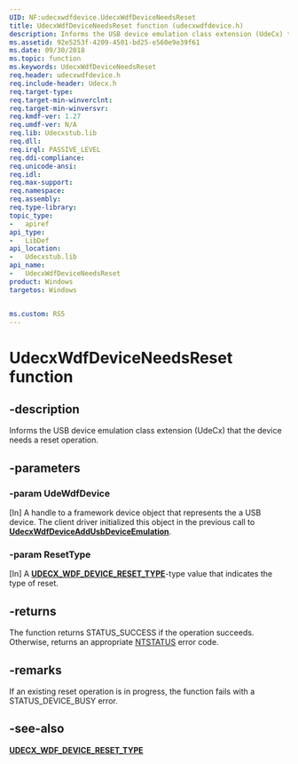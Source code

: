 ```yaml
---
UID: NF:udecxwdfdevice.UdecxWdfDeviceNeedsReset
title: UdecxWdfDeviceNeedsReset function (udecxwdfdevice.h)
description: Informs the USB device emulation class extension (UdeCx) that the device needs a reset operation.
ms.assetid: 92e5253f-4209-4501-bd25-e560e9e39f61
ms.date: 09/30/2018
ms.topic: function
ms.keywords: UdecxWdfDeviceNeedsReset
req.header: udecxwdfdevice.h
req.include-header: Udecx.h
req.target-type:
req.target-min-winverclnt:
req.target-min-winversvr:
req.kmdf-ver: 1.27
req.umdf-ver: N/A
req.lib: Udecxstub.lib
req.dll:
req.irql: PASSIVE_LEVEL
req.ddi-compliance:
req.unicode-ansi:
req.idl:
req.max-support:
req.namespace:
req.assembly:
req.type-library: 
topic_type: 
-	apiref
api_type: 
-	LibDef
api_location: 
-	Udecxstub.lib
api_name: 
-	UdecxWdfDeviceNeedsReset
product: Windows
targetos: Windows


ms.custom: RS5
---
```


# UdecxWdfDeviceNeedsReset function


## -description

Informs the USB device emulation class extension (UdeCx) that the device needs a reset operation.

## -parameters

### -param UdeWdfDevice
[In] A handle to a framework device object that represents the a USB device. The client driver initialized this object in the previous call to [**UdecxWdfDeviceAddUsbDeviceEmulation**](../udecxwdfdevice/nf-udecxwdfdevice-udecxwdfdeviceaddusbdeviceemulation).

### -param ResetType
[In] A [**UDECX_WDF_DEVICE_RESET_TYPE**](ne-udecxwdfdevice-_udecx_wdf_device_reset_type.md)-type value that indicates the type of reset.

## -returns
The function returns STATUS_SUCCESS if the operation succeeds. Otherwise, returns an appropriate [NTSTATUS](https://docs.microsoft.com/windows-hardware/drivers/kernel/ntstatus-values) error code.

## -remarks
If an existing reset operation is in progress, the function fails with a STATUS_DEVICE_BUSY error.


## -see-also
[**UDECX_WDF_DEVICE_RESET_TYPE**](ne-udecxwdfdevice-_udecx_wdf_device_reset_type.md)
